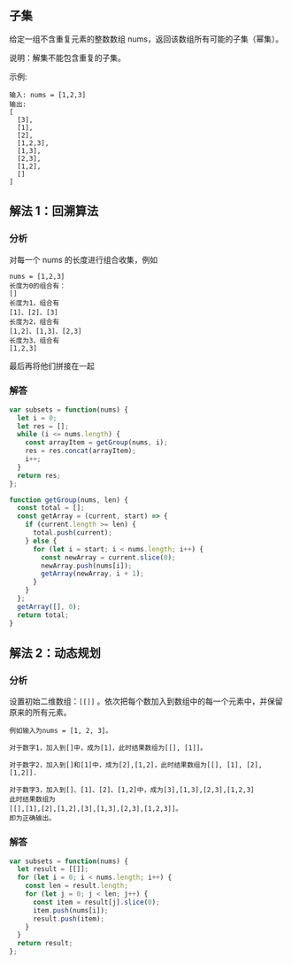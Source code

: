 ## 子集

给定一组不含重复元素的整数数组 nums，返回该数组所有可能的子集（幂集）。

说明：解集不能包含重复的子集。

示例:

```
输入: nums = [1,2,3]
输出:
[
  [3],
  [1],
  [2],
  [1,2,3],
  [1,3],
  [2,3],
  [1,2],
  []
]
```

## 解法 1：回溯算法

### 分析

对每一个 nums 的长度进行组合收集，例如

```
nums = [1,2,3]
长度为0的组合有：
[]
长度为1，组合有
[1]、[2]、[3]
长度为2，组合有
[1,2]、[1,3]、[2,3]
长度为3，组合有
[1,2,3]
```

最后再将他们拼接在一起

### 解答

```javascript
var subsets = function(nums) {
  let i = 0;
  let res = [];
  while (i <= nums.length) {
    const arrayItem = getGroup(nums, i);
    res = res.concat(arrayItem);
    i++;
  }
  return res;
};

function getGroup(nums, len) {
  const total = [];
  const getArray = (current, start) => {
    if (current.length >= len) {
      total.push(current);
    } else {
      for (let i = start; i < nums.length; i++) {
        const newArray = current.slice(0);
        newArray.push(nums[i]);
        getArray(newArray, i + 1);
      }
    }
  };
  getArray([], 0);
  return total;
}
```

## 解法 2：动态规划

### 分析

设置初始二维数组：`[[]]` 。依次把每个数加入到数组中的每一个元素中，并保留原来的所有元素。

```
例如输入为nums = [1, 2, 3]。

对于数字1，加入到[]中，成为[1]，此时结果数组为[[], [1]]。

对于数字2，加入到[]和[1]中，成为[2],[1,2]，此时结果数组为[[], [1], [2], [1,2]].

对于数字3，加入到[]、[1]、[2]、[1,2]中，成为[3],[1,3],[2,3],[1,2,3]
此时结果数组为
[[],[1],[2],[1,2],[3],[1,3],[2,3],[1,2,3]]。
即为正确输出。
```

### 解答
```javascript
var subsets = function(nums) {
  let result = [[]];
  for (let i = 0; i < nums.length; i++) {
    const len = result.length;
    for (let j = 0; j < len; j++) {
      const item = result[j].slice(0);
      item.push(nums[i]);
      result.push(item);
    }
  }
  return result;
};
```
